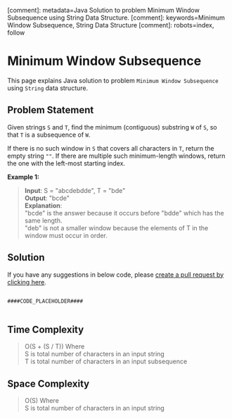 [comment]: metadata=Java Solution to problem Minimum Window Subsequence using String Data Structure.
[comment]: keywords=Minimum Window Subsequence, String Data Structure
[comment]: robots=index, follow


<h1>Minimum Window Subsequence</h1>
<p>
This page explains Java solution to problem <code class="inline">Minimum Window Subsequence</code> using <code class="inline">String</code> data structure.
</p>


<h2 class="heading">Problem Statement</h2>
<p>
Given strings <code class="inline">S</code> and <code class="inline">T</code>, find the minimum (contiguous) substring <code class="inline">W</code> of <code class="inline">S</code>, so that <code class="inline">T</code> is a subsequence of <code class="inline">W</code>.
</p>
<p>
If there is no such window in <code class="inline">S</code> that covers all characters in <code class="inline">T</code>, return the empty string <code class="inline">""</code>. If there are multiple such minimum-length windows, return the one with the left-most starting index.
</p>

<b>Example 1:</b>
<blockquote>
<p>
<b>Input</b>: S = "abcdebdde", T = "bde"<br/>
<b>Output</b>: "bcde"<br/>
<b>Explanation</b>: <br />
"bcde" is the answer because it occurs before "bdde" which has the same length.<br/>
"deb" is not a smaller window because the elements of T in the window must occur in order.
</p>
</blockquote>


<h2 class="heading">Solution</h2>
If you have any suggestions in below code, please <a href="####LINK_PLACEHOLDER####" target="_blank" rel="noopener noreferrer" class="absolute">create a pull request by clicking here</a>.
<pre>
<code class="language-java">
####CODE_PLACEHOLDER####
</code>
</pre>


<h2 class="heading">Time Complexity</h2>
<blockquote>
<p>
O(S + (S / T)) Where <br />
S is total number of characters in an input string<br />
T is total number of characters in an input subsequence
</p>
</blockquote>


<h2 class="heading">Space Complexity</h2>
<blockquote>
<p>
O(S) Where <br />
S is total number of characters in an input string
</p>
</blockquote>